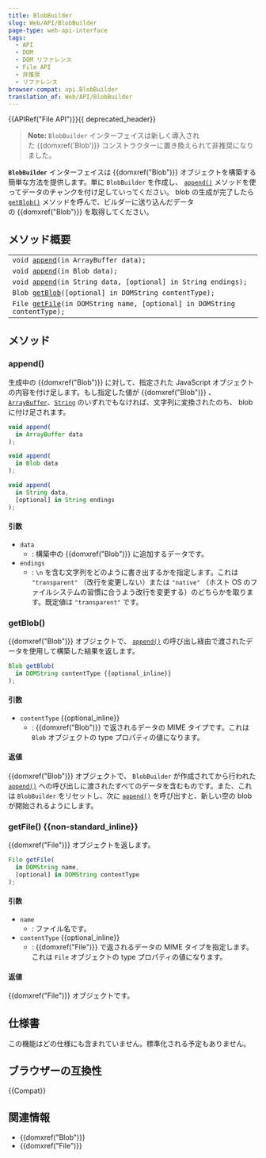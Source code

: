 ```yaml
---
title: BlobBuilder
slug: Web/API/BlobBuilder
page-type: web-api-interface
tags:
  - API
  - DOM
  - DOM リファレンス
  - File API
  - 非推奨
  - リファレンス
browser-compat: api.BlobBuilder
translation_of: Web/API/BlobBuilder
---
```

{{APIRef("File API")}}{{ deprecated_header}}

> **Note:** `BlobBuilder` インターフェイスは新しく導入された {{domxref('Blob')}} コンストラクターに置き換えられて非推奨になりました。

**`BlobBuilder`** インターフェイスは {{domxref("Blob")}} オブジェクトを構築する簡単な方法を提供します。単に `BlobBuilder` を作成し、 [`append()`](#append) メソッドを使ってデータのチャンクを付け足していってください。 blob の生成が完了したら [`getBlob()`](#getblob) メソッドを呼んで、ビルダーに送り込んだデータの {{domxref("Blob")}} を取得してください。

## メソッド概要

<table class="standard-table">
  <tbody>
    <tr>
      <td>
        <code>void <a href="/ja/docs/Web/API/BlobBuilder#append()">append</a>(in ArrayBuffer data);</code>
      </td>
    </tr>
    <tr>
      <td>
        <code>void <a href="/ja/docs/Web/API/BlobBuilder#append()">append</a>(in Blob data);</code>
      </td>
    </tr>
    <tr>
      <td>
        <code>void <a href="/ja/docs/Web/API/BlobBuilder#append()">append</a>(in String data, [optional] in String endings);</code>
      </td>
    </tr>
    <tr>
      <td>
        <code>Blob <a href="/ja/docs/Web/API/BlobBuilder#getblob()">getBlob</a>([optional] in DOMString contentType);</code>
      </td>
    </tr>
    <tr>
      <td>
        <code>File <a href="/ja/docs/Web/API/BlobBuilder#getfile()">getFile</a>(in DOMString name, [optional] in DOMString contentType);</code>
      </td>
    </tr>
  </tbody>
</table>

## メソッド

### append()

生成中の {{domxref("Blob")}} に対して、指定された JavaScript オブジェクトの内容を付け足します。もし指定した値が {{domxref("Blob")}} 、[`ArrayBuffer`](/ja/docs/Web/JavaScript/Reference/Global_Objects/ArrayBuffer)、[`String`](/ja/docs/Web/JavaScript/Reference/Global_Objects/String) のいずれでもなければ、文字列に変換されたのち、 blob に付け足されます。

```js
void append(
  in ArrayBuffer data
);

void append(
  in Blob data
);

void append(
  in String data,
  [optional] in String endings
);
```

#### 引数

- `data`
  - : 構築中の {{domxref("Blob")}} に追加するデータです。
- `endings`
  - : `\n` を含む文字列をどのように書き出するかを指定します。これは
    `"transparent"` （改行を変更しない）または `"native"` （ホスト OS のファイルシステムの習慣に合うよう改行を変更する）のどちらかを取ります。既定値は `"transparent"` です。

### getBlob()

{{domxref("Blob")}} オブジェクトで、 [`append()`](#append) の呼び出し経由で渡されたデータを使用して構築した結果を返します。

```js
Blob getBlob(
  in DOMString contentType {{optional_inline}}
);
```

#### 引数

- `contentType` {{optional_inline}}
  - : {{domxref("Blob")}} で返されるデータの MIME タイプです。これは `Blob` オブジェクトの type プロパティの値になります。

#### 返値

{{domxref("Blob")}} オブジェクトで、 `BlobBuilder` が作成されてから行われた [`append()`](#append) への呼び出しに渡されたすべてのデータを含むものです。また、これは `BlobBuilder` をリセットし、次に [`append()`](#append) を呼び出すと、新しい空の blob が開始されるようにします。

### getFile() {{non-standard_inline}}

{{domxref("File")}} オブジェクトを返します。

```js
File getFile(
  in DOMString name,
  [optional] in DOMString contentType
);
```

#### 引数

- `name`
  - : ファイル名です。
- `contentType` {{optional_inline}}
  - : {{domxref("File")}} で返されるデータの MIME タイプを指定します。これは `File` オブジェクトの type プロパティの値になります。

#### 返値

{{domxref("File")}} オブジェクトです。

## 仕様書

この機能はどの仕様にも含まれていません。標準化される予定もありません。

## ブラウザーの互換性

{{Compat}}

## 関連情報

- {{domxref("Blob")}}
- {{domxref("File")}}
